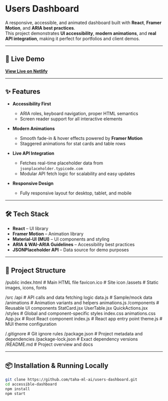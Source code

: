 # Users Dashboard

A responsive, accessible, and animated dashboard built with **React**, **Framer Motion**, and **ARIA best practices**.  
This project demonstrates **UI accessibility**, **modern animations**, and **real API integration**, making it perfect for portfolios and client demos.

---

## 🚀 Live Demo

[**View Live on Netlify**](https://users-dashboard-react.netlify.app/)

---

## ✨ Features

- **Accessibility First**  
  - ARIA roles, keyboard navigation, proper HTML semantics  
  - Screen reader support for all interactive elements  

- **Modern Animations**  
  - Smooth fade-in & hover effects powered by **Framer Motion**  
  - Staggered animations for stat cards and table rows  

- **Live API Integration**  
  - Fetches real-time placeholder data from `jsonplaceholder.typicode.com`  
  - Modular API fetch logic for scalability and easy updates  

- **Responsive Design**  
  - Fully responsive layout for desktop, tablet, and mobile  

---

## 🛠 Tech Stack

- **React** – UI library  
- **Framer Motion** – Animation library  
- **Material-UI (MUI)** – UI components and styling  
- **ARIA & WAI-ARIA Guidelines** – Accessibility best practices  
- **JSONPlaceholder API** – Data source for demo purposes  

---

## 📂 Project Structure

/public
  index.html                 # Main HTML file
  favicon.ico                # Site icon
  /assets                    # Static images, icons, fonts

/src
  /api                       # API calls and data fetching logic
    data.js                  # Sample/mock data
  /animations                # Animation variants and helpers
    animations.js
  /components                # Reusable UI components
    StatCard.jsx
    UserTable.jsx
    QuickActions.jsx
  /styles                    # Global and component-specific styles
    index.css
    animations.css
  App.jsx                    # Root React component
  index.js                   # React app entry point
  theme.js                   # MUI theme configuration

/.gitignore                  # Git ignore rules
/package.json                # Project metadata and dependencies
/package-lock.json           # Exact dependency versions
/README.md                   # Project overview and docs



---

## 📦 Installation & Running Locally

```bash
git clone https://github.com/taha-ml-ai/users-dashboard.git
cd accessible-dashboard
npm install
npm start
